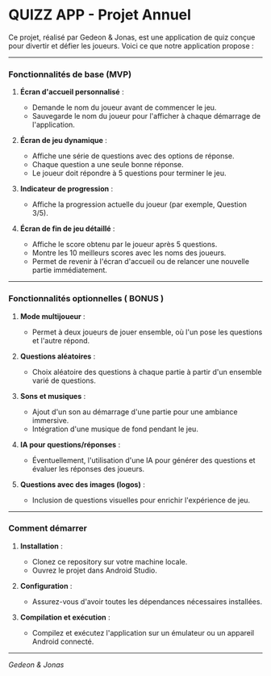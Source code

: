 # QUIZZ APP - Projet Annuel

Ce projet, réalisé par Gedeon & Jonas, est une application de quiz conçue pour divertir et défier les joueurs. Voici ce que notre application propose :

---

### Fonctionnalités de base (MVP)

1. **Écran d'accueil personnalisé** :
   - Demande le nom du joueur avant de commencer le jeu.
   - Sauvegarde le nom du joueur pour l'afficher à chaque démarrage de l'application.

2. **Écran de jeu dynamique** :
   - Affiche une série de questions avec des options de réponse.
   - Chaque question a une seule bonne réponse.
   - Le joueur doit répondre à 5 questions pour terminer le jeu.

3. **Indicateur de progression** :
   - Affiche la progression actuelle du joueur (par exemple, Question 3/5).

4. **Écran de fin de jeu détaillé** :
   - Affiche le score obtenu par le joueur après 5 questions.
   - Montre les 10 meilleurs scores avec les noms des joueurs.
   - Permet de revenir à l'écran d'accueil ou de relancer une nouvelle partie immédiatement.

---

### Fonctionnalités optionnelles ( BONUS )

1. **Mode multijoueur** :
   - Permet à deux joueurs de jouer ensemble, où l'un pose les questions et l'autre répond.

2. **Questions aléatoires** :
   - Choix aléatoire des questions à chaque partie à partir d'un ensemble varié de questions.

3. **Sons et musiques** :
   - Ajout d'un son au démarrage d'une partie pour une ambiance immersive.
   - Intégration d'une musique de fond pendant le jeu.

4. **IA pour questions/réponses** :
   - Éventuellement, l'utilisation d'une IA pour générer des questions et évaluer les réponses des joueurs.

5. **Questions avec des images (logos)** :
   - Inclusion de questions visuelles pour enrichir l'expérience de jeu.

---

### Comment démarrer

1. **Installation** :
   - Clonez ce repository sur votre machine locale.
   - Ouvrez le projet dans Android Studio.

2. **Configuration** :
   - Assurez-vous d'avoir toutes les dépendances nécessaires installées.

3. **Compilation et exécution** :
   - Compilez et exécutez l'application sur un émulateur ou un appareil Android connecté.

---


*Gedeon & Jonas*
